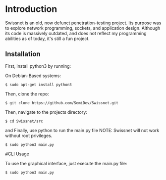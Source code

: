# Introduction

Swissnet is an old, now defunct penetration-testing project. Its purpose was to explore network programming, sockets, and application design. Although its code is massively outdated, and does not reflect my programming abilities as of today, it's still a fun project.

## Installation

First, install python3 by running:

On Debian-Based systems:

```$ sudo apt-get install python3```

Then, clone the repo:

```$ git clone https://github.com/SemiDev/Swissnet.git```

Then, navigate to the projects directory:

```$ cd Swissnet/src ```

and Finally, use python to run the main.py file NOTE: Swissnet will not work without root privileges. 

```$ sudo python3 main.py```

#CLI Usage

To use the graphical interface, just execute the main.py file:

```$ sudo python3 main.py```



